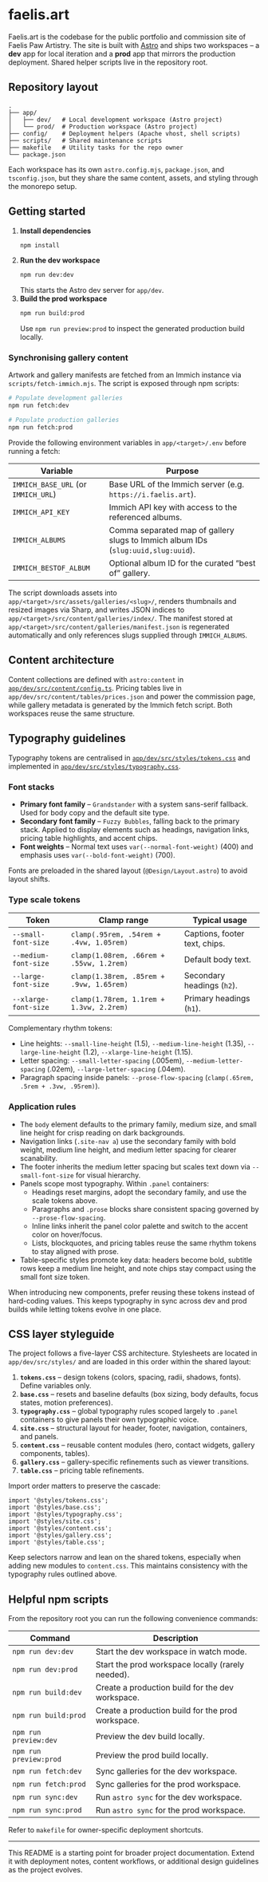 # faelis.art

Faelis.art is the codebase for the public portfolio and commission site of Faelis Paw Artistry. The site is built with [Astro](https://astro.build) and ships two workspaces – a **dev** app for local iteration and a **prod** app that mirrors the production deployment. Shared helper scripts live in the repository root.

## Repository layout

```
.
├── app/
│   ├── dev/   # Local development workspace (Astro project)
│   └── prod/  # Production workspace (Astro project)
├── config/    # Deployment helpers (Apache vhost, shell scripts)
├── scripts/   # Shared maintenance scripts
├── makefile   # Utility tasks for the repo owner
└── package.json
```

Each workspace has its own `astro.config.mjs`, `package.json`, and `tsconfig.json`, but they share the same content, assets, and styling through the monorepo setup.

## Getting started

1. **Install dependencies**
   ```bash
   npm install
   ```
2. **Run the dev workspace**
   ```bash
   npm run dev:dev
   ```
   This starts the Astro dev server for `app/dev`.
3. **Build the prod workspace**
   ```bash
   npm run build:prod
   ```
   Use `npm run preview:prod` to inspect the generated production build locally.

### Synchronising gallery content

Artwork and gallery manifests are fetched from an Immich instance via `scripts/fetch-immich.mjs`. The script is exposed through npm scripts:

```bash
# Populate development galleries
npm run fetch:dev

# Populate production galleries
npm run fetch:prod
```

Provide the following environment variables in `app/<target>/.env` before running a fetch:

| Variable | Purpose |
| --- | --- |
| `IMMICH_BASE_URL` (or `IMMICH_URL`) | Base URL of the Immich server (e.g. `https://i.faelis.art`). |
| `IMMICH_API_KEY` | Immich API key with access to the referenced albums. |
| `IMMICH_ALBUMS` | Comma separated map of gallery slugs to Immich album IDs (`slug:uuid,slug:uuid`). |
| `IMMICH_BESTOF_ALBUM` | Optional album ID for the curated “best of” gallery. |

The script downloads assets into `app/<target>/src/assets/galleries/<slug>/`, renders thumbnails and resized images via Sharp, and writes JSON indices to `app/<target>/src/content/galleries/index/`. The manifest stored at `app/<target>/src/content/galleries/manifest.json` is regenerated automatically and only references slugs supplied through `IMMICH_ALBUMS`.

## Content architecture

Content collections are defined with `astro:content` in [`app/dev/src/content/config.ts`](app/dev/src/content/config.ts). Pricing tables live in `app/dev/src/content/tables/prices.json` and power the commission page, while gallery metadata is generated by the Immich fetch script. Both workspaces reuse the same structure.

## Typography guidelines

Typography tokens are centralised in [`app/dev/src/styles/tokens.css`](app/dev/src/styles/tokens.css) and implemented in [`app/dev/src/styles/typography.css`](app/dev/src/styles/typography.css).

### Font stacks

- **Primary font family** – `Grandstander` with a system sans-serif fallback. Used for body copy and the default site type.
- **Secondary font family** – `Fuzzy Bubbles`, falling back to the primary stack. Applied to display elements such as headings, navigation links, pricing table highlights, and accent chips.
- **Font weights** – Normal text uses `var(--normal-font-weight)` (400) and emphasis uses `var(--bold-font-weight)` (700).

Fonts are preloaded in the shared layout (`@Design/Layout.astro`) to avoid layout shifts.

### Type scale tokens

| Token | Clamp range | Typical usage |
| --- | --- | --- |
| `--small-font-size` | `clamp(.95rem, .54rem + .4vw, 1.05rem)` | Captions, footer text, chips. |
| `--medium-font-size` | `clamp(1.08rem, .66rem + .55vw, 1.2rem)` | Default body text. |
| `--large-font-size` | `clamp(1.38rem, .85rem + .9vw, 1.65rem)` | Secondary headings (`h2`). |
| `--xlarge-font-size` | `clamp(1.78rem, 1.1rem + 1.3vw, 2.2rem)` | Primary headings (`h1`). |

Complementary rhythm tokens:

- Line heights: `--small-line-height` (1.5), `--medium-line-height` (1.35), `--large-line-height` (1.2), `--xlarge-line-height` (1.15).
- Letter spacing: `--small-letter-spacing` (.005em), `--medium-letter-spacing` (.02em), `--large-letter-spacing` (.04em).
- Paragraph spacing inside panels: `--prose-flow-spacing` (`clamp(.65rem, .5rem + .3vw, .95rem)`).

### Application rules

- The `body` element defaults to the primary family, medium size, and small line height for crisp reading on dark backgrounds.
- Navigation links (`.site-nav a`) use the secondary family with bold weight, medium line height, and medium letter spacing for clearer scanability.
- The footer inherits the medium letter spacing but scales text down via `--small-font-size` for visual hierarchy.
- Panels scope most typography. Within `.panel` containers:
  - Headings reset margins, adopt the secondary family, and use the scale tokens above.
  - Paragraphs and `.prose` blocks share consistent spacing governed by `--prose-flow-spacing`.
  - Inline links inherit the panel color palette and switch to the accent color on hover/focus.
  - Lists, blockquotes, and pricing tables reuse the same rhythm tokens to stay aligned with prose.
- Table-specific styles promote key data: headers become bold, subtitle rows keep a medium line height, and note chips stay compact using the small font size token.

When introducing new components, prefer reusing these tokens instead of hard-coding values. This keeps typography in sync across dev and prod builds while letting tokens evolve in one place.

## CSS layer styleguide

The project follows a five-layer CSS architecture. Stylesheets are located in `app/dev/src/styles/` and are loaded in this order within the shared layout:

1. **`tokens.css`** – design tokens (colors, spacing, radii, shadows, fonts). Define variables only.
2. **`base.css`** – resets and baseline defaults (box sizing, body defaults, focus states, motion preferences).
3. **`typography.css`** – global typography rules scoped largely to `.panel` containers to give panels their own typographic voice.
4. **`site.css`** – structural layout for header, footer, navigation, containers, and panels.
5. **`content.css`** – reusable content modules (hero, contact widgets, gallery components, tables).
6. **`gallery.css`** – gallery-specific refinements such as viewer transitions.
7. **`table.css`** – pricing table refinements.

Import order matters to preserve the cascade:

```astro
import '@styles/tokens.css';
import '@styles/base.css';
import '@styles/typography.css';
import '@styles/site.css';
import '@styles/content.css';
import '@styles/gallery.css';
import '@styles/table.css';
```

Keep selectors narrow and lean on the shared tokens, especially when adding new modules to `content.css`. This maintains consistency with the typography rules outlined above.

## Helpful npm scripts

From the repository root you can run the following convenience commands:

| Command | Description |
| --- | --- |
| `npm run dev:dev` | Start the dev workspace in watch mode. |
| `npm run dev:prod` | Start the prod workspace locally (rarely needed). |
| `npm run build:dev` | Create a production build for the dev workspace. |
| `npm run build:prod` | Create a production build for the prod workspace. |
| `npm run preview:dev` | Preview the dev build locally. |
| `npm run preview:prod` | Preview the prod build locally. |
| `npm run fetch:dev` | Sync galleries for the dev workspace. |
| `npm run fetch:prod` | Sync galleries for the prod workspace. |
| `npm run sync:dev` | Run `astro sync` for the dev workspace. |
| `npm run sync:prod` | Run `astro sync` for the prod workspace. |

Refer to `makefile` for owner-specific deployment shortcuts.

---

This README is a starting point for broader project documentation. Extend it with deployment notes, content workflows, or additional design guidelines as the project evolves.
